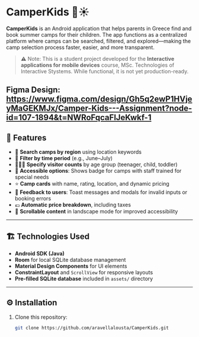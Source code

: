 # CamperKids 🎒☀️

**CamperKids** is an Android application that helps parents in Greece find and book summer camps for their children. The app functions as a centralized platform where camps can be searched, filtered, and explored—making the camp selection process faster, easier, and more transparent.

> ⚠️ Note: This is a student project developed for the **Interactive applications for mobile devices** course, MSc. Technologies of Interactive Stystems. While functional, it is not yet production-ready.

Figma Design: https://www.figma.com/design/Gh5q2ewP1HVjeyMaGEKMJx/Camper-Kids---Assignment?node-id=107-1894&t=NWRoFqcaFlJeKwkf-1 
---

## 📱 Features

- 🔎 **Search camps by region** using location keywords
- 📅 **Filter by time period** (e.g., June–July)
- 👨‍👩‍👧 **Specify visitor counts** by age group (teenager, child, toddler)
- 🧠 **Accessible options**: Shows badge for camps with staff trained for special needs
- ⭐ **Camp cards** with name, rating, location, and dynamic pricing
- 💬 **Feedback to users**: Toast messages and modals for invalid inputs or booking errors
- 💶 **Automatic price breakdown**, including taxes
- 🎯 **Scrollable content** in landscape mode for improved accessibility

---

## 🏗️ Technologies Used

- **Android SDK (Java)**
- **Room** for local SQLite database management
- **Material Design Components** for UI elements
- **ConstraintLayout** and `ScrollView` for responsive layouts
- **Pre-filled SQLite database** included in `assets/` directory

---

## ⚙️ Installation

1. Clone this repository:

   ```bash
   git clone https://github.com/aravellalousta/CamperKids.git
